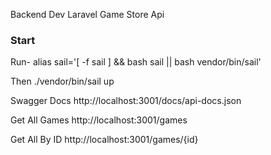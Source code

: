 Backend Dev
Laravel Game Store Api



<h3>Start</h3>


Run- 
alias sail='[ -f sail ] && bash sail || bash vendor/bin/sail'

Then
./vendor/bin/sail up


Swagger Docs
http://localhost:3001/docs/api-docs.json

Get All Games
http://localhost:3001/games


Get All By ID
http://localhost:3001/games/{id}
